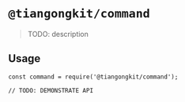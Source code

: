 # `@tiangongkit/command`

> TODO: description

## Usage

```
const command = require('@tiangongkit/command');

// TODO: DEMONSTRATE API
```
